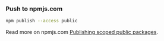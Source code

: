 ### Push to npmjs.com
```sh
npm publish --access public
```
Read more on npmjs.com [Publishing scoped public packages](https://docs.npmjs.com/creating-and-publishing-scoped-public-packages).